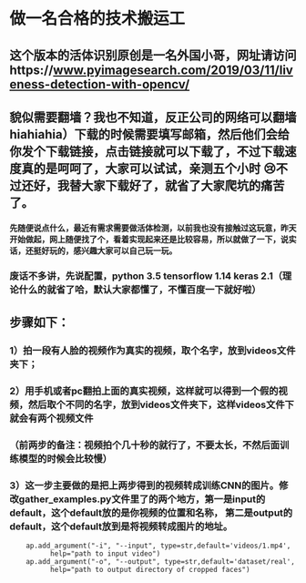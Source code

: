 # 做一名合格的技术搬运工

## 这个版本的活体识别原创是一名外国小哥，网址请访问https://www.pyimagesearch.com/2019/03/11/liveness-detection-with-opencv/
## 貌似需要翻墙？我也不知道，反正公司的网络可以翻墙 hiahiahia）下载的时候需要填写邮箱，然后他们会给你发个下载链接，点击链接就可以下载了，不过下载速度真的是呵呵了，大家可以试试，亲测五个小时 😢不过还好，我替大家下载好了，就省了大家爬坑的痛苦了。

#### 先随便说点什么，最近有需求需要做活体检测，以前我也没有接触过这玩意，昨天开始做起，网上随便找了个，看着实现起来还是比较容易，所以就做了一下，说实话，还挺好玩的，感兴趣大家可以自己玩一玩。

### 废话不多讲，先说配置，python 3.5 tensorflow 1.14 keras 2.1（理论什么的就省了哈，默认大家都懂了，不懂百度一下就好啦）
## 步骤如下：
### 1）拍一段有人脸的视频作为真实的视频，取个名字，放到videos文件夹下；
### 2）用手机或者pc翻拍上面的真实视频，这样就可以得到一个假的视频，然后取个不同的名字，放到videos文件夹下，这样videos文件下就会有两个视频文件
### （前两步的备注：视频拍个几十秒的就行了，不要太长，不然后面训练模型的时候会比较慢）
### 3）这一步主要做的是把上两步得到的视频转成训练CNN的图片。修改gather_examples.py文件里了的两个地方，第一是input的default，这个default放的是你视频的位置和名称， 第二是output的default，这个default放到是将视频转成图片的地址。
        ap.add_argument("-i", "--input", type=str,default='videos/1.mp4',
              help="path to input video")
        ap.add_argument("-o", "--output", type=str,default='dataset/real',
              help="path to output directory of cropped faces")



